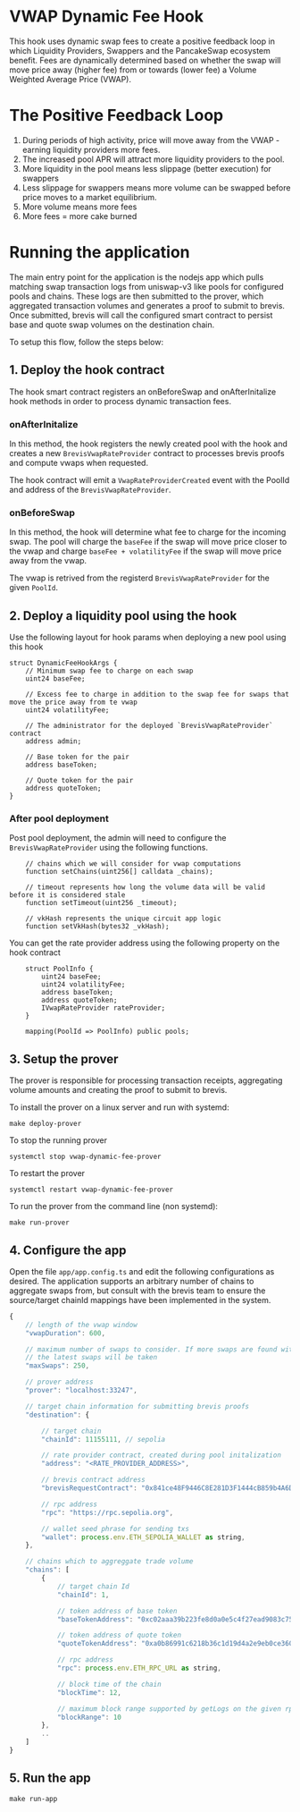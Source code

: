 # VWAP Dynamic Fee Hook

This hook uses dynamic swap fees to create a positive feedback loop in which Liquidity Providers, Swappers and the PancakeSwap ecosystem benefit. Fees are dynamically determined based on whether the swap will move price away (higher fee) from or towards (lower fee) a Volume Weighted Average Price (VWAP).  

# The Positive Feedback Loop
1. During periods of high activity, price will move away from the VWAP - earning liquidity providers more fees. 
2. The increased pool APR will attract more liquidity providers to the pool. 
3. More liquidity in the pool means less slippage (better execution) for swappers
4. Less slippage for swappers means more volume can be swapped before price moves to a market equilibrium.
5. More volume means more fees
6. More fees = more cake burned

# Running the application
The main entry point for the application is the nodejs app which pulls matching swap transaction logs from uniswap-v3 like pools for configured pools and chains. These logs are then submitted to the prover, which aggregated transaction volumes and generates a proof to submit to brevis. Once submitted, brevis will call the configured smart contract to persist base and quote swap volumes on the destination chain. 

To setup this flow, follow the steps below:

## 1. Deploy the hook contract
The hook smart contract registers an onBeforeSwap and onAfterInitalize hook methods in order to process dynamic transaction fees.

### onAfterInitalize
In this method, the hook registers the newly created pool with the hook and creates a new `BrevisVwapRateProvider` contract to processes brevis proofs and compute vwaps when requested.

The hook contract will emit a `VwapRateProviderCreated` event with the PoolId and address of the `BrevisVwapRateProvider`.

### onBeforeSwap
In this method, the hook will determine what fee to charge for the incoming swap. The pool will charge the `baseFee` if the swap will move price closer to the vwap and charge `baseFee + volatilityFee` if the swap will move price away from the vwap.

The vwap is retrived from the registerd `BrevisVwapRateProvider` for the given `PoolId`.

## 2. Deploy a liquidity pool using the hook
Use the following layout for hook params when deploying a new pool using this hook

``` solidity
struct DynamicFeeHookArgs {
    // Minimum swap fee to charge on each swap
    uint24 baseFee;

    // Excess fee to charge in addition to the swap fee for swaps that move the price away from te vwap
    uint24 volatilityFee;

    // The administrator for the deployed `BrevisVwapRateProvider` contract
    address admin;

    // Base token for the pair
    address baseToken;

    // Quote token for the pair
    address quoteToken;
}
```

### After pool deployment
Post pool deployment, the admin will need to configure the `BrevisVwapRateProvider` using the following functions. 

``` solidity
    // chains which we will consider for vwap computations
    function setChains(uint256[] calldata _chains);

    // timeout represents how long the volume data will be valid before it is considered stale
    function setTimeout(uint256 _timeout);

    // vkHash represents the unique circuit app logic
    function setVkHash(bytes32 _vkHash);
```

You can get the rate provider address using the following property on the hook contract

``` solidity
    struct PoolInfo {
        uint24 baseFee;
        uint24 volatilityFee;
        address baseToken;
        address quoteToken;
        IVwapRateProvider rateProvider;
    }

    mapping(PoolId => PoolInfo) public pools;
```


## 3. Setup the prover
The prover is responsible for processing transaction receipts, aggregating volume amounts and creating the proof to submit to brevis.

To install the prover on a linux server and run with systemd:

```shell
make deploy-prover
```

To stop the running prover

```shell
systemctl stop vwap-dynamic-fee-prover
```

To restart the prover

```shell
systemctl restart vwap-dynamic-fee-prover
```

To run the prover from the command line (non systemd):

```shell
make run-prover
```

## 4. Configure the app
Open the file `app/app.config.ts` and edit the following configurations as desired. The application supports an arbitrary number of chains to aggregate swaps from, but consult with the brevis team to ensure the source/target chainId mappings have been implemented in the system.

``` javascript
{
    // length of the vwap window
    "vwapDuration": 600,

    // maximum number of swaps to consider. If more swaps are found within the window, 
    // the latest swaps will be taken
    "maxSwaps": 250,

    // prover address
    "prover": "localhost:33247",

    // target chain information for submitting brevis proofs
    "destination": {

        // target chain
        "chainId": 11155111, // sepolia

        // rate provider contract, created during pool initalization
        "address": "<RATE_PROVIDER_ADDRESS>",

        // brevis contract address
        "brevisRequestContract": "0x841ce48F9446C8E281D3F1444cB859b4A6D0738C",

        // rpc address
        "rpc": "https://rpc.sepolia.org",

        // wallet seed phrase for sending txs
        "wallet": process.env.ETH_SEPOLIA_WALLET as string,
    },

    // chains which to aggreggate trade volume
    "chains": [
        {
            // target chain Id
            "chainId": 1,

            // token address of base token
            "baseTokenAddress": "0xc02aaa39b223fe8d0a0e5c4f27ead9083c756cc2",

            // token address of quote token
            "quoteTokenAddress": "0xa0b86991c6218b36c1d19d4a2e9eb0ce3606eb48",

            // rpc address
            "rpc": process.env.ETH_RPC_URL as string,

            // block time of the chain
            "blockTime": 12,

            // maximum block range supported by getLogs on the given rpc
            "blockRange": 10
        },
        ..
    ]
}
```

## 5. Run the app
``` shell
make run-app
```


